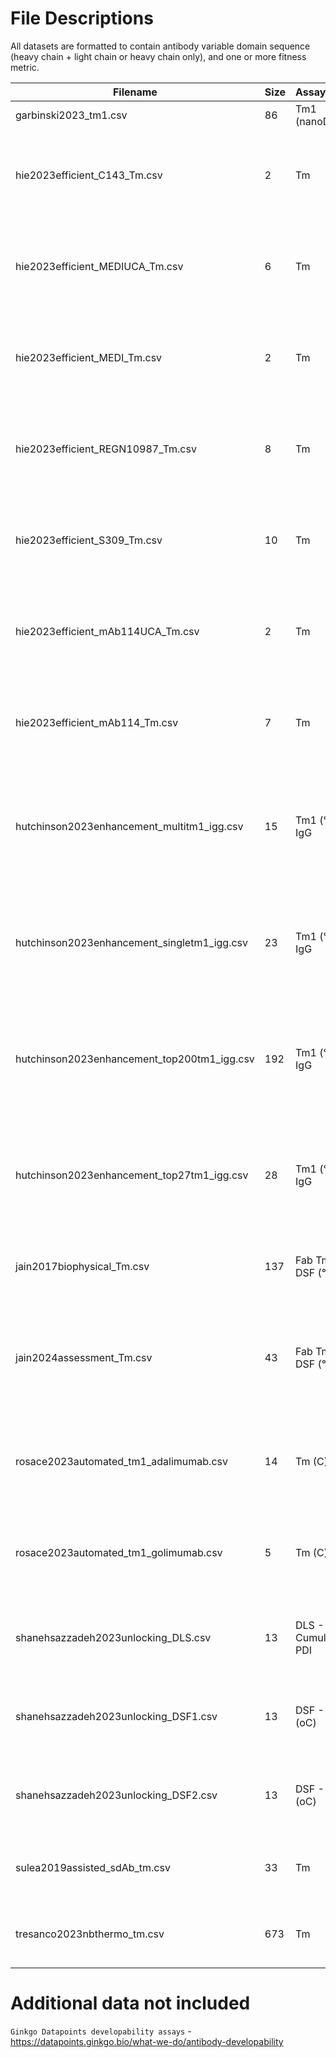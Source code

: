 # File Descriptions

All datasets are formatted to contain antibody variable domain sequence (heavy chain + light chain or heavy chain only), and one or more fitness metric.

| Filename                                | Size | Assay/Units          | Description                   | Publication                                                                                       | Year |
|-----------------------------------------|------|---------------------|-------------------------------|-------------------------------------------------------------------------------------------------|------|
| garbinski2023_tm1.csv                    | 86   | Tm1 (nanoDSF)       | None                          | None                                                                                            | 2023 |
| hie2023efficient_C143_Tm.csv             | 2    | Tm                  | C143                          | [Efficient evolution of human antibodies from general protein language models](https://doi.org/10.1038/s41587-023-01763-2) | 2023 |
| hie2023efficient_MEDIUCA_Tm.csv          | 6    | Tm                  | MEDIUCA                       | [Efficient evolution of human antibodies from general protein language models](https://doi.org/10.1038/s41587-023-01763-2) | 2023 |
| hie2023efficient_MEDI_Tm.csv              | 2    | Tm                  | MEDI                          | [Efficient evolution of human antibodies from general protein language models](https://doi.org/10.1038/s41587-023-01763-2) | 2023 |
| hie2023efficient_REGN10987_Tm.csv        | 8    | Tm                  | REGN10987                     | [Efficient evolution of human antibodies from general protein language models](https://doi.org/10.1038/s41587-023-01763-2) | 2023 |
| hie2023efficient_S309_Tm.csv              | 10   | Tm                  | S309                          | [Efficient evolution of human antibodies from general protein language models](https://doi.org/10.1038/s41587-023-01763-2) | 2023 |
| hie2023efficient_mAb114UCA_Tm.csv        | 2    | Tm                  | mAb114UCA                     | [Efficient evolution of human antibodies from general protein language models](https://doi.org/10.1038/s41587-023-01763-2) | 2023 |
| hie2023efficient_mAb114_Tm.csv            | 7    | Tm                  | mAb114                        | [Efficient evolution of human antibodies from general protein language models](https://doi.org/10.1038/s41587-023-01763-2) | 2023 |
| hutchinson2023enhancement_multitm1_igg.csv | 15   | Tm1 (°C) IgG        | Fv                            | [Toward enhancement of antibody thermostability and affinity by computational design in the absence of antigen](https://doi.org/10.1080/19420862.2024.2362775) | 2024 |
| hutchinson2023enhancement_singletm1_igg.csv | 23   | Tm1 (°C) IgG        | Fv                            | [Toward enhancement of antibody thermostability and affinity by computational design in the absence of antigen](https://doi.org/10.1080/19420862.2024.2362775) | 2024 |
| hutchinson2023enhancement_top200tm1_igg.csv | 192  | Tm1 (°C) IgG        | Fv                            | [Toward enhancement of antibody thermostability and affinity by computational design in the absence of antigen](https://doi.org/10.1080/19420862.2024.2362775) | 2024 |
| hutchinson2023enhancement_top27tm1_igg.csv | 28   | Tm1 (°C) IgG        | Fv                            | [Toward enhancement of antibody thermostability and affinity by computational design in the absence of antigen](https://doi.org/10.1080/19420862.2024.2362775) | 2024 |
| jain2017biophysical_Tm.csv               | 137  | Fab Tm by DSF (°C)  | clinical stage therapeutic, Fv | [Biophysical properties of the clinical-stage antibody landscape](https://doi.org/10.1073/pnas.1616408114) | 2017 |
| jain2024assessment_Tm.csv                | 43   | Fab Tm by DSF (°C)  | germline, Fv                 | [Assessment and incorporation of in vitro correlates to pharmacokinetic outcomes in antibody developability workflows](https://doi.org/10.1080/19420862.2024.2384104) | 2024 |
| rosace2023automated_tm1_adalimumab.csv  | 14   | Tm (C) rep1         | Adalimumab, Fv               | [Automated optimisation of solubility and conformational stability of antibodies and proteins](https://doi.org/10.1038/s41467-023-37668-6) | 2022 |
| rosace2023automated_tm1_golimumab.csv   | 5    | Tm (C) rep1         | Golimumab, Fv               | [Automated optimisation of solubility and conformational stability of antibodies and proteins](https://doi.org/10.1038/s41467-023-37668-6) | 2022 |
| shanehsazzadeh2023unlocking_DLS.csv     | 13   | DLS - Cumulant PDI  | Trastuzumab, Fv             | [Unlocking de novo antibody design with generative artificial intelligence](https://doi.org/10.1101/2023.01.08.523187) | 2024 |
| shanehsazzadeh2023unlocking_DSF1.csv    | 13   | DSF - IP #1 (oC)    | Trastuzumab, Fv             | [Unlocking de novo antibody design with generative artificial intelligence](https://doi.org/10.1101/2023.01.08.523187) | 2024 |
| shanehsazzadeh2023unlocking_DSF2.csv    | 13   | DSF - IP #2 (oC)    | Trastuzumab, Fv             | [Unlocking de novo antibody design with generative artificial intelligence](https://doi.org/10.1101/2023.01.08.523187) | 2024 |
| sulea2019assisted_sdAb_tm.csv            | 33   | Tm                  | sdAb                        | [Assisted Design of Antibody and Protein Therapeutics (ADAPT)](https://doi.org/10.1371/journal.pone.0181490) | 2019 |
| tresanco2023nbthermo_tm.csv              | 673  | Tm                  | Nanobody                    | [NbThermo: a new thermostability database for nanobodies](https://doi.org/10.1093/database/baad021) | 2023 |

# Additional data not included

`Ginkgo Datapoints developability assays` - https://datapoints.ginkgo.bio/what-we-do/antibody-developability



